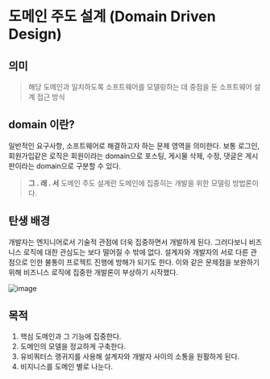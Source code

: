 # 도메인 주도 설계 (Domain Driven Design)

## 의미
> 해당 도메인과 일치하도록 소프트웨어를 모델링하는 데 중점을 둔 소프트웨어 설계 접근 방식

## domain 이란?
일반적인 요구사항, 소프트웨어로 해결하고자 하는 문제 영역을 의미한다. 보통 로그인, 회원가입같은 로직은 회원이라는 domain으로
포스팅, 게시물 삭제, 수정, 댓글은 게시판이라는 domain으로 구분할 수 있다.

> <b>그 . 래 . 서</b>    도메인 주도 설계란 도메인에 집중히는 개발을 위한 모델링 방법론이다.

## 탄생 배경
개발자는 엔지니어로서 기술적 관점에 더욱 집중하면서 개발하게 된다. 
그러다보니 비즈니스 로직에 대한 관심도는 보다 떨어질 수 밖에 없다.
설계자와 개발자의 서로 다른 관점으로 인한 불통이 프로젝트 진행에 방해가 되기도 한다.
이와 같은 문제점을 보완하기 위해 비즈니스 로직에 집중한 개발론이 부상하기 시작했다.

![image](https://t1.daumcdn.net/cfile/tistory/23324748583E6F1C03)

## 목적

1. 핵심 도메인과 그 기능에 집중한다.
2. 도메인의 모델을 정교하게 구축한다.
3. 유비쿼터스 랭귀지를 사용해 설계자와 개발자 사이의 소통을 원활하게 된다.
4. 비지니스를 도메인 별로 나눈다.